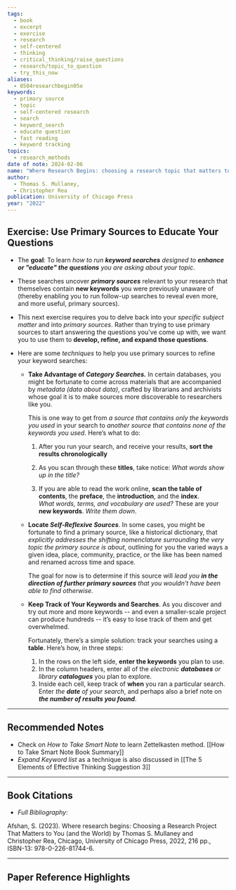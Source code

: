 ```yaml
---
tags:
  - book
  - excerpt
  - exercise
  - research
  - self-centered
  - thinking
  - critical_thinking/raise_questions
  - research/topic_to_question
  - try_this_now
aliases:
  - 0504researchbegin05e
keywords:
  - primary source
  - topic
  - self-centered research
  - search
  - keyword_search
  - educate question
  - fast reading
  - keyword tracking
topics:
  - research_methods
date of note: 2024-02-06
name: "Where Research Begins: choosing a research topic that matters to you (and the world)"
author:
  - Thomas S. Mullaney,
  - Christopher Rea
publication: University of Chicago Press
year: "2022"
---
```


## Exercise: Use Primary Sources to Educate Your Questions

- The **goal**: To learn *how to run **keyword searches** designed to **enhance or "educate" the questions** you are asking about your topic*. 
  
- These searches uncover ***primary sources*** relevant to your research that themselves contain **new keywords** you were previously unaware of (thereby enabling you to run follow-up searches to reveal even more, and more useful, primary sources).

- This next exercise requires you to delve back into your *specific subject matter* and into *primary sources*. Rather than trying to use primary sources to start answering the questions you’ve come up with, we want you to use them to **develop, refine, and expand those questions**.

- Here are some *techniques* to help you use primary sources to refine your keyword searches:
  
	- **Take Advantage of *Category Searches.*** In certain databases, you might be fortunate to come across materials that are accompanied by *metadata (data about data)*, crafted by librarians and archivists whose goal it is to make sources more discoverable to researchers like you. 
	   
	   This is one way to get from *a source that contains only the keywords you used* in your search to *another source that contains none of the keywords you used*. Here’s what to do: 
		1. After you run your search, and receive your results,  **sort the results chronologically**
		  
		2. As you scan through these **titles**, take notice: 
		  *What words show up in the title?* 
		  
		3. If you are able to read the work online, **scan the table of contents**, the **preface**, the **introduction**, and the **index**.  
		  *What words, terms, and vocabulary are used?*
		  These are your **new keywords**. *Write them down*.
		  
	- **Locate *Self-Reflexive Sources***. In some cases, you might be fortunate to find a primary source, like a historical dictionary, that *explicitly addresses the shifting nomenclature surrounding the very topic the primary source is about*, outlining for you the varied ways a given idea, place, community, practice, or the like has been named and renamed across time and space. 
	   
	   The goal for now is to determine if this source will *lead you **in the direction of further primary sources** that you wouldn’t have been able to find otherwise.*
	   
	- **Keep Track of Your Keywords and Searches**.  As you discover and try out more and more keywords -- and even a smaller-scale project can produce hundreds -- it’s easy to lose track of them and get overwhelmed. 
	   
	   Fortunately, there’s a simple solution: track your searches using a **table**. Here’s how, in three steps:
	   1. In the rows on the left side, **enter the keywords** you plan to use.
	   2. In the column headers, enter all of the *electronic **databases** or library **catalogues*** you plan to explore.
	   3. Inside each cell, keep track of **when** you ran a particular search. Enter *the **date** of your search*, and perhaps also a brief note on ***the number of results you found***.





----
## Recommended Notes

- Check on *How to Take Smart Note* to learn Zettelkasten method. [[How to Take Smart Note Book Summary]]
- *Expand Keyword list* as a technique is also discussed in [[The 5 Elements of Effective Thinking Suggestion 3]]




----------
## Book Citations

- *Full Bibliography*:

Afshan, S. (2023). Where research begins: Choosing a Research Project That Matters to You (and the World) by Thomas S. Mullaney and Christopher Rea, Chicago, University of Chicago Press, 2022, 216 pp., ISBN-13: 978-0-226-81744-6.

-----------
##  Paper Reference Highlights
